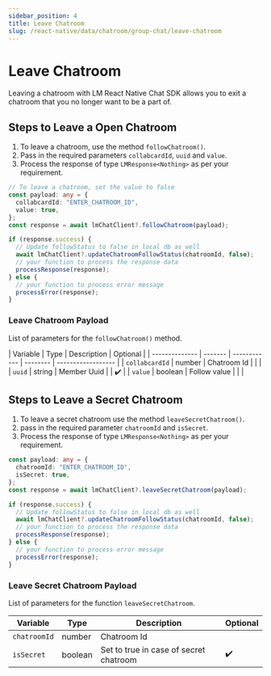 ```yaml
---
sidebar_position: 4
title: Leave Chatroom
slug: /react-native/data/chatroom/group-chat/leave-chatroom
---
```


# Leave Chatroom

Leaving a chatroom with LM React Native Chat SDK allows you to exit a chatroom that you no longer want to be a part of.

## Steps to Leave a Open Chatroom

1. To leave a chatroom, use the method `followChatroom()`.
2. Pass in the required parameters `collabcardId`, `uuid` and `value`.
3. Process the response of type `LMResponse<Nothing>` as per your requirement.

```ts
// To leave a chatroom, set the value to false
const payload: any = {
  collabcardId: "ENTER_CHATROOM_ID",
  value: true,
};
const response = await lmChatClient?.followChatroom(payload);

if (response.success) {
  // Update followStatus to false in local db as well
  await lmChatClient?.updateChatroomFollowStatus(chatroomId, false);
  // your function to process the response data
  processResponse(response);
} else {
  // your function to process error message
  processError(response);
}
```

### Leave Chatroom Payload

List of parameters for the `followChatroom()` method.

| Variable       | Type    | Description  | Optional |
| -------------- | ------- | ------------ | -------- | ------------------ |
| `collabcardId` | number  | Chatroom Id  |          |                    |
| `uuid`         | string  | Member Uuid  |          | :heavy_check_mark: |
| `value`        | boolean | Follow value |          |                    |

## Steps to Leave a Secret Chatroom

1. To leave a secret chatroom use the method `leaveSecretChatroom()`.
2. pass in the required parameter `chatroomId` and `isSecret`.
3. Process the response of type `LMResponse<Nothing>` as per your requirement.

```ts
const payload: any = {
  chatroomId: "ENTER_CHATROOM_ID",
  isSecret: true,
};
const response = await lmChatClient?.leaveSecretChatroom(payload);

if (response.success) {
  // Update followStatus to false in local db as well
  await lmChatClient?.updateChatroomFollowStatus(chatroomId, false);
  // your function to process the response data
  processResponse(response);
} else {
  // your function to process error message
  processError(response);
}
```

### Leave Secret Chatroom Payload

List of parameters for the function `leaveSecretChatroom`.

| Variable     | Type    | Description                            | Optional           |
| ------------ | ------- | -------------------------------------- | ------------------ |
| `chatroomId` | number  | Chatroom Id                            |                    |
| `isSecret`   | boolean | Set to true in case of secret chatroom | :heavy_check_mark: |
